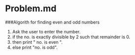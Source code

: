 # Problem.md
###Algorith for finding even
and odd numbers
1. Ask the user to enter the number.
2. if the no. is exactly divisible by 2 such that remainder is 0.
3. then print " no. is even ".
4. else print "no. is odd".
